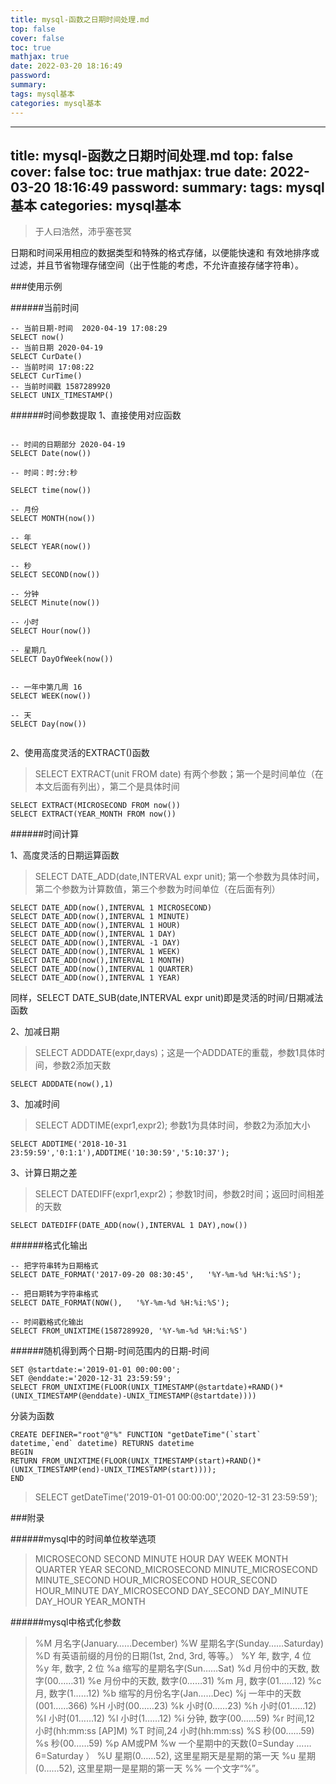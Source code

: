 ```yaml
---
title: mysql-函数之日期时间处理.md
top: false
cover: false
toc: true
mathjax: true
date: 2022-03-20 18:16:49
password:
summary:
tags: mysql基本
categories: mysql基本
---
```

---
title: mysql-函数之日期时间处理.md
top: false
cover: false
toc: true
mathjax: true
date: 2022-03-20 18:16:49
password:
summary:
tags: mysql基本
categories: mysql基本
---
>于人曰浩然，沛乎塞苍冥

日期和时间采用相应的数据类型和特殊的格式存储，以便能快速和
有效地排序或过滤，并且节省物理存储空间（出于性能的考虑，不允许直接存储字符串）。


###使用示例

######当前时间
~~~
-- 当前日期-时间  2020-04-19 17:08:29
SELECT now()
-- 当前日期 2020-04-19
SELECT CurDate()
-- 当前时间 17:08:22
SELECT CurTime()
-- 当前时间戳 1587289920
SELECT UNIX_TIMESTAMP()
~~~

######时间参数提取
1、直接使用对应函数
~~~

-- 时间的日期部分 2020-04-19
SELECT Date(now())

-- 时间：时:分:秒

SELECT time(now())

-- 月份
SELECT MONTH(now())

-- 年
SELECT YEAR(now())

-- 秒
SELECT SECOND(now())

-- 分钟
SELECT Minute(now())

-- 小时
SELECT Hour(now())

-- 星期几
SELECT DayOfWeek(now())


-- 一年中第几周 16
SELECT WEEK(now()) 

-- 天
SELECT Day(now())


~~~
2、使用高度灵活的EXTRACT()函数
> SELECT EXTRACT(unit FROM date)  有两个参数；第一个是时间单位（在本文后面有列出），第二个是具体时间

~~~
SELECT EXTRACT(MICROSECOND FROM now())
SELECT EXTRACT(YEAR_MONTH FROM now())
~~~



######时间计算

1、高度灵活的日期运算函数
> SELECT DATE_ADD(date,INTERVAL expr unit); 第一个参数为具体时间，第二个参数为计算数值，第三个参数为时间单位（在后面有列）
~~~
SELECT DATE_ADD(now(),INTERVAL 1 MICROSECOND)
SELECT DATE_ADD(now(),INTERVAL 1 MINUTE)
SELECT DATE_ADD(now(),INTERVAL 1 HOUR)
SELECT DATE_ADD(now(),INTERVAL 1 DAY)
SELECT DATE_ADD(now(),INTERVAL -1 DAY)
SELECT DATE_ADD(now(),INTERVAL 1 WEEK)
SELECT DATE_ADD(now(),INTERVAL 1 MONTH)
SELECT DATE_ADD(now(),INTERVAL 1 QUARTER)
SELECT DATE_ADD(now(),INTERVAL 1 YEAR)
~~~
同样，SELECT DATE_SUB(date,INTERVAL expr unit)即是灵活的时间/日期减法函数

2、加减日期
> SELECT ADDDATE(expr,days)；这是一个ADDDATE的重载，参数1具体时间，参数2添加天数
~~~
SELECT ADDDATE(now(),1)
~~~
3、加减时间
>SELECT ADDTIME(expr1,expr2); 参数1为具体时间，参数2为添加大小
~~~
SELECT ADDTIME('2018-10-31 23:59:59','0:1:1'),ADDTIME('10:30:59','5:10:37');
~~~

3、计算日期之差
> SELECT DATEDIFF(expr1,expr2)；参数1时间，参数2时间；返回时间相差的天数
~~~
SELECT DATEDIFF(DATE_ADD(now(),INTERVAL 1 DAY),now())    
~~~



######格式化输出
~~~
-- 把字符串转为日期格式
SELECT DATE_FORMAT('2017-09-20 08:30:45',   '%Y-%m-%d %H:%i:%S');

-- 把日期转为字符串格式
SELECT DATE_FORMAT(NOW(),   '%Y-%m-%d %H:%i:%S');

-- 时间戳格式化输出
SELECT FROM_UNIXTIME(1587289920, '%Y-%m-%d %H:%i:%S')
~~~


######随机得到两个日期-时间范围内的日期-时间
~~~
SET @startdate:='2019-01-01 00:00:00';
SET @enddate:='2020-12-31 23:59:59';
SELECT FROM_UNIXTIME(FLOOR(UNIX_TIMESTAMP(@startdate)+RAND()*(UNIX_TIMESTAMP(@enddate)-UNIX_TIMESTAMP(@startdate))))
~~~
分装为函数
~~~
CREATE DEFINER="root"@"%" FUNCTION "getDateTime"(`start` datetime,`end` datetime) RETURNS datetime
BEGIN
RETURN FROM_UNIXTIME(FLOOR(UNIX_TIMESTAMP(start)+RAND()*(UNIX_TIMESTAMP(end)-UNIX_TIMESTAMP(start))));
END
~~~
> SELECT getDateTime('2019-01-01 00:00:00','2020-12-31 23:59:59');


###附录


######mysql中的时间单位枚举选项
>MICROSECOND
SECOND
MINUTE
HOUR
DAY
WEEK
MONTH
QUARTER
YEAR
SECOND_MICROSECOND
MINUTE_MICROSECOND
MINUTE_SECOND
HOUR_MICROSECOND
HOUR_SECOND
HOUR_MINUTE
DAY_MICROSECOND
DAY_SECOND
DAY_MINUTE
DAY_HOUR
YEAR_MONTH

######mysql中格式化参数
>%M 月名字(January……December)
%W 星期名字(Sunday……Saturday)
%D 有英语前缀的月份的日期(1st, 2nd, 3rd, 等等。）
%Y 年, 数字, 4 位
%y 年, 数字, 2 位
%a 缩写的星期名字(Sun……Sat)
%d 月份中的天数, 数字(00……31)
%e 月份中的天数, 数字(0……31)
%m 月, 数字(01……12)
%c 月, 数字(1……12)
%b 缩写的月份名字(Jan……Dec)
%j 一年中的天数(001……366)
%H 小时(00……23)
%k 小时(0……23)
%h 小时(01……12)
%I 小时(01……12)
%l 小时(1……12)
%i 分钟, 数字(00……59)
%r 时间,12 小时(hh:mm:ss [AP]M)
%T 时间,24 小时(hh:mm:ss)
%S 秒(00……59)
%s 秒(00……59)
%p AM或PM
%w 一个星期中的天数(0=Sunday ……6=Saturday ）
%U 星期(0……52), 这里星期天是星期的第一天
%u 星期(0……52), 这里星期一是星期的第一天
%% 一个文字“%”。
